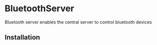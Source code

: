BluetoothServer
===============
Bluetooth server enables the central server to control bluetooth devices

Installation
------

